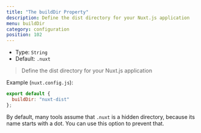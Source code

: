 ```yaml
---
title: "The buildDir Property"
description: Define the dist directory for your Nuxt.js application
menu: buildDir
category: configuration
position: 102
---
```


- Type: `String`
- Default: `.nuxt`

> Define the dist directory for your Nuxt.js application

Example (`nuxt.config.js`):

```js
export default {
  buildDir: "nuxt-dist"
};
```

By default, many tools assume that `.nuxt` is a hidden directory, because its name starts with a dot. You can use this option to prevent that.

